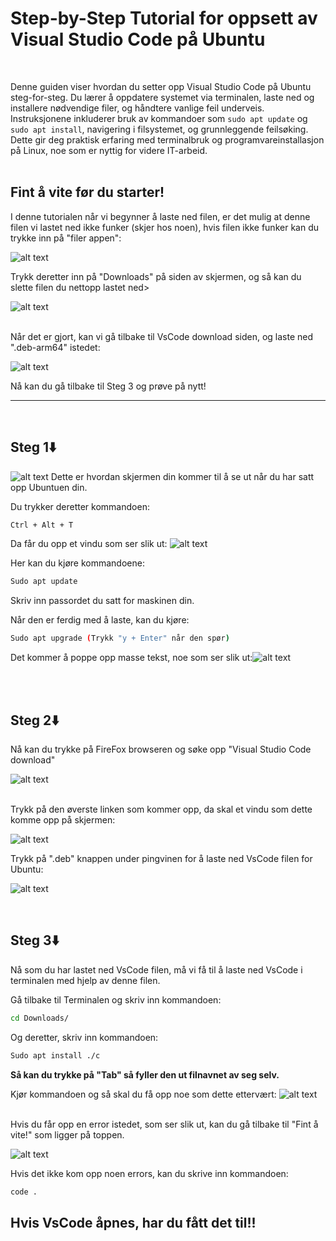 # Step-by-Step Tutorial for oppsett av Visual Studio Code på Ubuntu

<br>

Denne guiden viser hvordan du setter opp Visual Studio Code på Ubuntu steg-for-steg. Du lærer å oppdatere systemet via terminalen, laste ned og installere nødvendige filer, og håndtere vanlige feil underveis. Instruksjonene inkluderer bruk av kommandoer som `sudo apt update` og `sudo apt install`, navigering i filsystemet, og grunnleggende feilsøking. Dette gir deg praktisk erfaring med terminalbruk og programvareinstallasjon på Linux, noe som er nyttig for videre IT-arbeid.
<br>
<br>

## Fint å vite før du starter!

I denne tutorialen når vi begynner å laste ned filen, er det mulig at denne filen vi lastet ned ikke funker (skjer hos noen), hvis filen ikke funker kan du trykke inn på "filer appen":

![alt text](bob.png)

Trykk deretter inn på "Downloads" på siden av skjermen, og så kan du slette filen du nettopp lastet ned>

![alt text](image-8.png)


<br>
Når det er gjort, kan vi gå tilbake til VsCode download siden, og laste ned ".deb-arm64" istedet:

![alt text](<image (3)-1.png>)

Nå kan du gå tilbake til Steg 3 og prøve på nytt!

<hr>
<br>


## Steg 1⬇️
![alt text](image-1.png)
Dette er hvordan skjermen din kommer til å se ut når du har satt opp Ubuntuen din.

Du trykker deretter kommandoen:
```bash
Ctrl + Alt + T
```
Da får du opp et vindu som ser slik ut:
![alt text](image-2.png)

Her kan du kjøre kommandoene:
```bash
Sudo apt update
```
Skriv inn passordet du satt for maskinen din.



Når den er ferdig med å laste, kan du kjøre:
```bash
Sudo apt upgrade (Trykk "y + Enter" når den spør)
```

Det kommer å poppe opp masse tekst, noe som ser slik ut:![alt text](image-3.png)

<br>
<br>

## Steg 2⬇️
Nå kan du trykke på FireFox browseren og søke opp "Visual Studio Code download"

![alt text](image-4.png)

<br>
Trykk på den øverste linken som kommer opp, da skal et vindu som dette komme opp på skjermen:

![alt text](image-5.png)
<br>

Trykk på ".deb" knappen under pingvinen for å laste ned VsCode filen for Ubuntu:

![alt text](image-6.png)

<br>

## Steg 3⬇️
Nå som du har lastet ned VsCode filen, må vi få til å laste ned VsCode i terminalen med hjelp av denne filen.

Gå tilbake til Terminalen og skriv inn kommandoen:
```bash
cd Downloads/
```

Og deretter, skriv inn kommandoen:
```bash
Sudo apt install ./c
```
**Så kan du trykke på "Tab" så fyller den ut filnavnet av seg selv.**

Kjør kommandoen og så skal du få opp noe som dette ettervært:
![alt text](<image (3)-1.jpg>)

<br>
Hvis du får opp en error istedet, som ser slik ut, kan du gå tilbake til "Fint å vite!" som ligger på toppen. 

![alt text](image-10.png)

Hvis det ikke kom opp noen errors, kan du skrive inn kommandoen:

```bash
code .
```

##  **Hvis VsCode åpnes, har du fått det til!!**

